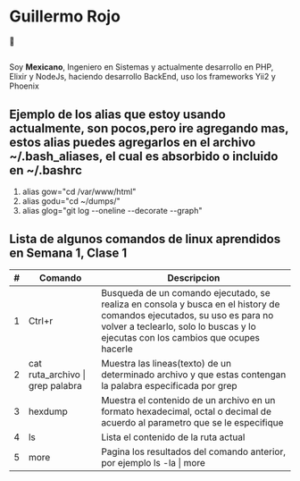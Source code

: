 # Guillermo Rojo

:runner:

## 
Soy **Mexicano**, Ingeniero en Sistemas y actualmente desarrollo en PHP, Elixir y NodeJs, haciendo desarrollo BackEnd, uso los frameworks Yii2 y Phoenix

## Ejemplo de los alias que estoy usando actualmente, son pocos,pero ire agregando mas, estos alias puedes agregarlos en el archivo ~/.bash_aliases, el cual es absorbido o incluido en ~/.bashrc

1. alias gow="cd /var/www/html"
2. alias godu="cd ~/dumps/"
3. alias glog="git log --oneline --decorate --graph"


## Lista de algunos comandos de linux aprendidos en Semana 1, Clase 1

|#|Comando|Descripcion|
|--|--- |--- |
|1| Ctrl+r           | Busqueda de un comando ejecutado, se realiza en consola y busca en el history de comandos ejecutados, su uso es para no volver a teclearlo, solo lo buscas y lo ejecutas con los cambios que ocupes hacerle
|2| cat ruta_archivo \| grep palabra          | Muestra las lineas(texto) de un determinado archivo y que estas contengan la palabra especificada por grep|
|3| hexdump               | Muestra el contenido de un archivo en un formato hexadecimal, octal o decimal de acuerdo al parametro que se le especifique|
|4| ls         | Lista el contenido de la ruta actual|
|5| more          | Pagina los resultados del comando anterior, por ejemplo ls -la \| more|
